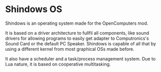 # Shindows OS
Shindows is an operating system made for the OpenComputers mod.
  
It is based on a driver architecture to fullfil all components, like sound drivers for allowing programs
to easily get adapter to Computronics's Sound Card or the default PC Speaker.
Shindows is capable of all that by using a different kernel from most graphical OSs made before.
  
It also have a scheduler and a task/process management system. Due to Lua nature, it is based on
cooperative multitasking.